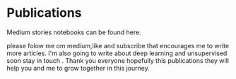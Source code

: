 # Publications
Medium stories notebooks can be found here.

please folow me om medium,like and subscribe that encourages me to write more articles.
I'm also going to write about deep learning and unsupervised soon stay in touch .
Thank you everyone hopefully this publications they will help you and me to grow together in this journey.


